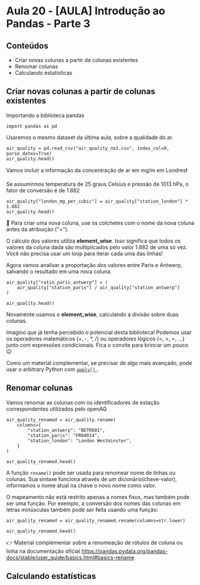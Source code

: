 # Aula 20 - \[AULA] Introdução ao Pandas - Parte 3

## Conteúdos

* Criar novas colunas a partir de colunas existentes
* Renomar colunas
* Calculando estatísticas


## Criar novas colunas a partir de colunas existentes

Importando a biblioteca pandas

~~~
import pandas as pd
~~~

Usaremos o mesmo dataset da última aula, sobre a qualidade do ar.

~~~
air_quality = pd.read_csv("air_quality_no2.csv", index_col=0, parse_dates=True)
air_quality.head()
~~~

Vamos incluir a informação da concentração de ar em mg/m em Londres❗

Se assumirmos temperatura de 25 graus Celsius e pressão de 1013 hPa, o fator de conversão é de 1.882

~~~
air_quality["london_mg_per_cubic"] = air_quality["station_london"] * 1.882
air_quality.head()
~~~

:pushpin: Para criar uma nova coluna, use os colchetes com o nome da nova coluna antes da atribuição ("=").

O cálculo dos valores utiliza **element_wise**. Isso significa que todos os valores da coluna dada são multiplicados pelo valor 1.882 de uma só vez. Você não precisa usar um loop para iterar cada uma das linhas!

Agora vamos analisar a proportação dos valores entre Paris e Antwerp, salvando o resultado em uma nova coluna.

~~~
air_quality["ratio_paris_antwerp"] = (
    air_quality["station_paris"] / air_quality["station_antwerp"]
)

air_quality.head()
~~~

Novamente usamos o **element_wise**, calculando a divisão sobre duas colunas.

Imagino que já tenha percebido o potencial desta biblioteca! Podemos usar os operadores matemáticos (+, -, *, /) ou operadores lógicos (<, >, =, ...) junto com expressões condicionais. Fica o convite para brincar um pouco 😉

Como um material complementar, se precisar de algo mais avançado, pode usar o arbitrary Python com <a href="https://pandas.pydata.org/pandas-docs/stable/reference/api/pandas.DataFrame.apply.html#pandas.DataFrame.apply" target="_blank"><code>apply()</code> </a>.

## Renomar colunas

Vamos renomar as colunas com os identificadores de estação correspondentes utilizados pelo openAQ

~~~
air_quality_renamed = air_quality.rename(
    columns={
        "station_antwerp": "BETR801",
        "station_paris": "FR04014",
        "station_london": "London Westminster",
    }
)

air_quality_renamed.head()
~~~

A função <code>rename()</code> pode ser usada para renomear nome de linhas ou colunas. Sua sintaxe funciona através de um dicionário(chave-valor), informamos o nome atual na chave o novo nome como valor.

O mapeamento não está restrito apenas a nomes fixos, mas também pode ser uma função. Por exemplo, a conversão dos nomes das colunas em letras minúsculas também pode ser feita usando uma função:

~~~
air_quality_renamed = air_quality_renamed.rename(columns=str.lower)

air_quality_renamed.head()
~~~

:point_right: Material complementar sobre a renomeação de rótulos de coluna ou linha na documentação oficial https://pandas.pydata.org/pandas-docs/stable/user_guide/basics.html#basics-rename

## Calculando estatísticas


